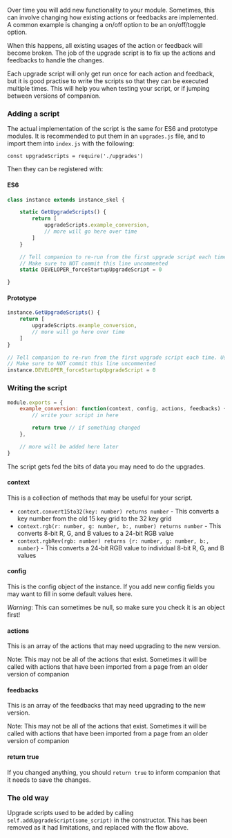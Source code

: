 Over time you will add new functionality to your module. Sometimes, this can involve changing how existing actions or feedbacks are implemented.  
A common example is changing a on/off option to be an on/off/toggle option.

When this happens, all existing usages of the action or feedback will become broken. The job of the upgrade script is to fix up the actions and feedbacks to handle the changes.

Each upgrade script will only get run once for each action and feedback, but it is good practise to write the scripts so that they can be executed multiple times. This will help you when testing your script, or if jumping between versions of companion.

### Adding a script

The actual implementation of the script is the same for ES6 and prototype modules. It is recommended to put them in an `upgrades.js` file, and to import them into `index.js` with the following:
```
const upgradeScripts = require('./upgrades')
```

Then they can be registered with:

#### ES6
```js
class instance extends instance_skel {

	static GetUpgradeScripts() {
		return [
			upgradeScripts.example_conversion,
			// more will go here over time
		]
	}

	// Tell companion to re-run from the first upgrade script each time. Use higher numbers to run from later points.
	// Make sure to NOT commit this line uncommented
	static DEVELOPER_forceStartupUpgradeScript = 0

}
```

#### Prototype
```js
instance.GetUpgradeScripts() {
	return [
		upgradeScripts.example_conversion,
		// more will go here over time
	]
}

// Tell companion to re-run from the first upgrade script each time. Use higher numbers to run from later points.
// Make sure to NOT commit this line uncommented
instance.DEVELOPER_forceStartupUpgradeScript = 0
```

### Writing the script

```js
module.exports = {
	example_conversion: function(context, config, actions, feedbacks) {
		// write your script in here

		return true // if something changed
	},

	// more will be added here later
}

```

The script gets fed the bits of data you may need to do the upgrades.

#### context

This is a collection of methods that may be useful for your script.
* `context.convert15to32(key: number) returns number` - This converts a key number from the old 15 key grid to the 32 key grid
* `context.rgb(r: number, g: number, b:, number) returns number` - This converts 8-bit R, G, and B values to a 24-bit RGB value
* `context.rgbRev(rgb: number) returns {r: number, g: number, b:, number}` - This converts a 24-bit RGB value to individual 8-bit R, G, and B values

#### config
This is the config object of the instance. If you add new config fields you may want to fill in some default values here.

*Warning*: This can sometimes be null, so make sure you check it is an object first!

#### actions
This is an array of the actions that may need upgrading to the new version. 

Note: This may not be all of the actions that exist. Sometimes it will be called with actions that have been imported from a page from an older version of companion

#### feedbacks
This is an array of the feedbacks that may need upgrading to the new version. 

Note: This may not be all of the actions that exist. Sometimes it will be called with actions that have been imported from a page from an older version of companion

#### return true
If you changed anything, you should `return true` to inform companion that it needs to save the changes.

### The old way

Upgrade scripts used to be added by calling `self.addUpgradeScript(some_script)` in the constructor. This has been removed as it had limitations, and replaced with the flow above.